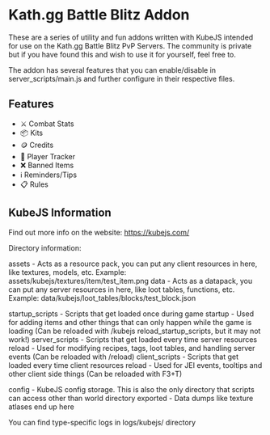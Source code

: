# Kath.gg Battle Blitz Addon
These are a series of utility and fun addons written with KubeJS intended for use on the Kath.gg Battle Blitz PvP Servers. The community is private but if you have found this and wish to use it for yourself, feel free to.

The addon has several features that you can enable/disable in server_scripts/main.js and further configure in their respective files.
## Features
- ⚔️ Combat Stats
- 📦 Kits
- 🪙 Credits
- 🧭 Player Tracker
- ❌ Banned Items
- ℹ️ Reminders/Tips
- 📋 Rules
## KubeJS Information
Find out more info on the website: https://kubejs.com/

Directory information:

assets - Acts as a resource pack, you can put any client resources in here, like textures, models, etc. Example: assets/kubejs/textures/item/test_item.png
data - Acts as a datapack, you can put any server resources in here, like loot tables, functions, etc. Example: data/kubejs/loot_tables/blocks/test_block.json

startup_scripts - Scripts that get loaded once during game startup - Used for adding items and other things that can only happen while the game is loading (Can be reloaded with /kubejs reload_startup_scripts, but it may not work!)
server_scripts - Scripts that get loaded every time server resources reload - Used for modifying recipes, tags, loot tables, and handling server events (Can be reloaded with /reload)
client_scripts - Scripts that get loaded every time client resources reload - Used for JEI events, tooltips and other client side things (Can be reloaded with F3+T)

config - KubeJS config storage. This is also the only directory that scripts can access other than world directory
exported - Data dumps like texture atlases end up here

You can find type-specific logs in logs/kubejs/ directory